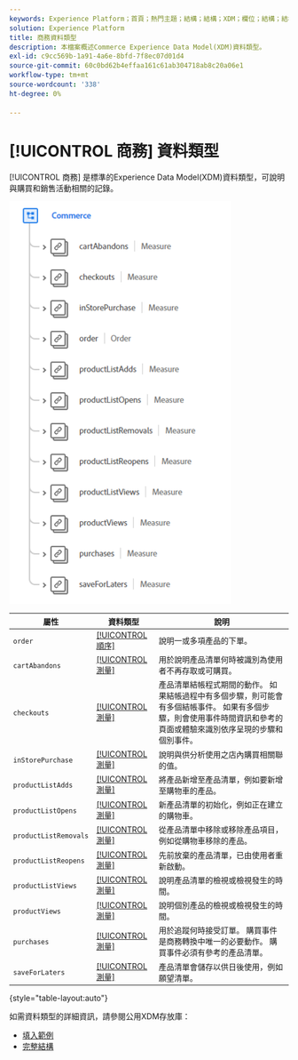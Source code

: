 ```yaml
---
keywords: Experience Platform；首頁；熱門主題；結構；結構；XDM；欄位；結構；結構；商務；資料類型；資料類型；
solution: Experience Platform
title: 商務資料類型
description: 本檔案概述Commerce Experience Data Model(XDM)資料類型。
exl-id: c9cc569b-1a91-4a6e-8bfd-7f8ec07d01d4
source-git-commit: 60c0bd62b4effaa161c61ab304718ab8c20a06e1
workflow-type: tm+mt
source-wordcount: '338'
ht-degree: 0%

---
```


# [!UICONTROL 商務] 資料類型

[!UICONTROL 商務] 是標準的Experience Data Model(XDM)資料類型，可說明與購買和銷售活動相關的記錄。

<img src="../images/data-types/commerce.PNG" width="400" /><br />

| 屬性 | 資料類型 | 說明 |
| --- | --- | --- |
| `order` | [[!UICONTROL 順序]](./order.md) | 說明一或多項產品的下單。 |
| `cartAbandons` | [[!UICONTROL 測量]](./measure.md) | 用於說明產品清單何時被識別為使用者不再存取或可購買。 |
| `checkouts` | [[!UICONTROL 測量]](./measure.md) | 產品清單結帳程式期間的動作。 如果結帳過程中有多個步驟，則可能會有多個結帳事件。 如果有多個步驟，則會使用事件時間資訊和參考的頁面或體驗來識別依序呈現的步驟和個別事件。 |
| `inStorePurchase` | [[!UICONTROL 測量]](./measure.md) | 說明與供分析使用之店內購買相關聯的值。 |
| `productListAdds` | [[!UICONTROL 測量]](./measure.md) | 將產品新增至產品清單，例如要新增至購物車的產品。 |
| `productListOpens` | [[!UICONTROL 測量]](./measure.md) | 新產品清單的初始化，例如正在建立的購物車。 |
| `productListRemovals` | [[!UICONTROL 測量]](./measure.md) | 從產品清單中移除或移除產品項目，例如從購物車移除的產品。 |
| `productListReopens` | [[!UICONTROL 測量]](./measure.md) | 先前放棄的產品清單，已由使用者重新啟動。 |
| `productListViews` | [[!UICONTROL 測量]](./measure.md) | 說明產品清單的檢視或檢視發生的時間。 |
| `productViews` | [[!UICONTROL 測量]](./measure.md) | 說明個別產品的檢視或檢視發生的時間。 |
| `purchases` | [[!UICONTROL 測量]](./measure.md) | 用於追蹤何時接受訂單。 購買事件是商務轉換中唯一的必要動作。 購買事件必須有參考的產品清單。 |
| `saveForLaters` | [[!UICONTROL 測量]](./measure.md) | 產品清單會儲存以供日後使用，例如願望清單。 |

{style="table-layout:auto"}

如需資料類型的詳細資訊，請參閱公用XDM存放庫：

* [填入範例](https://github.com/adobe/xdm/blob/master/components/datatypes/marketing/commerce.example.1.json)
* [完整結構](https://github.com/adobe/xdm/blob/master/components/datatypes/marketing/commerce.schema.json)
